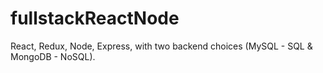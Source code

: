 # fullstackReactNode
React, Redux, Node, Express, with two backend choices (MySQL - SQL & MongoDB - NoSQL).
